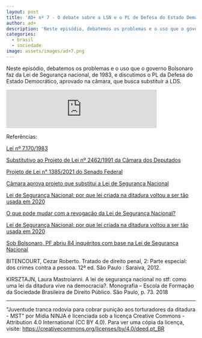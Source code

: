 ```yaml
---
layout: post
title: 'AD+ nº 7 - O debate sobre a LSN e o PL de Defesa do Estado Democrático' 
author: ad+
description: 'Neste episódio, debatemos os problemas e o uso que o governo Bolsonaro faz da Lei de Segurança nacional, de 1983, e discutimos o PL da Defesa do Estado Democrático, aprovado na câmara, que busca substituir a LDS.'
categories:
  - brasil
  - sociedade
image: assets/images/ad+7.png
---
```


Neste episódio, debatemos os problemas e o uso que o governo Bolsonaro faz da Lei de Segurança nacional, de 1983, e discutimos o PL da Defesa do Estado Democrático, aprovado na câmara, que busca substituir a LDS.

<iframe src="https://anchor.fm/alemdomais/embed/episodes/7---O-debate-sobre-a-LSN-e-o-PL-de-Defesa-do-Estado-Democrtico-e11qrqb" height="102px" width="400px" frameborder="0" scrolling="no"></iframe>

Referências:

[Lei nº 7.170/1983](http://www.planalto.gov.br/ccivil_03/leis/l7170.htm)

[Substitutivo ao Projeto de Lei nº 2462/1991 da Câmara dos Deputados](https://static.poder360.com.br/2021/05/Parecer-LSN-Margarete-Coelho-v2.pdf)

[Projeto de Lei n° 1385/2021 do Senado Federal](https://www25.senado.leg.br/web/atividade/materias/-/materia/148073)

[Câmara aprova projeto que substitui a Lei de Segurança Nacional](https://www.poder360.com.br/congresso/camara-aprova-projeto-que-substitui-a-lei-de-seguranca-nacional/)

[Lei de Segurança Nacional: por que lei criada na ditadura voltou a ser tão usada em 2020](https://www.bbc.com/portuguese/brasil-53116925) 

[O que pode mudar com a revogação da Lei de Segurança Nacional?](https://br.lexlatin.com/noticias/o-que-pode-mudar-com-revogacao-da-lei-de-seguranca-nacional) 

[Lei de Segurança Nacional: por que lei criada na ditadura voltou a ser tão usada em 2020](https://www.bbc.com/portuguese/brasil-53116925) 

[Sob Bolsonaro, PF abriu 84 inquéritos com base na Lei de Segurança Nacional](https://oglobo.globo.com/epoca/guilherme-amado/sob-bolsonaro-pf-abriu-84-inqueritos-com-base-na-lei-de-seguranca-nacional-24970038)

BITENCOURT, Cezar Roberto. Tratado de direito penal, 2: Parte especial: dos crimes contra a pessoa. 12ª ed. São Paulo : Saraiva, 2012.

KIRSZTAJN, Laura Mastroianni. A lei de segurança nacional no stf: como uma lei da ditadura vive na democracia?. Monografia – Escola de Formação da Sociedade Brasileira de Direito Público. São Paulo, p. 73. 2018

---

"Juventude tranca rodovia para cobrar punição aos torturadores da ditadura - MST" por Mídia NINJA é licenciada sob a licença Creative Commons - Attribution 4.0 International (CC BY 4.0). Para ver uma cópia da licença, visite: <https://creativecommons.org/licenses/by/4.0/deed.pt_BR>
